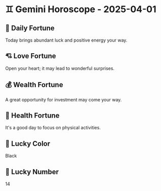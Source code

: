 # ♊ Gemini Horoscope - 2025-04-01

## 🎯 Daily Fortune

Today brings abundant luck and positive energy your way.

## 💘 Love Fortune

Open your heart; it may lead to wonderful surprises.

## 💰 Wealth Fortune

A great opportunity for investment may come your way.

## 🌱 Health Fortune

It's a good day to focus on physical activities.

## 🎨 Lucky Color

Black

## 🔢 Lucky Number

14
